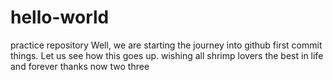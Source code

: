 # hello-world
practice repository
Well, we are starting the journey into github first commit things. Let us see
how this goes up. 
wishing all shrimp lovers the best in life and forever
thanks
now
two
three
